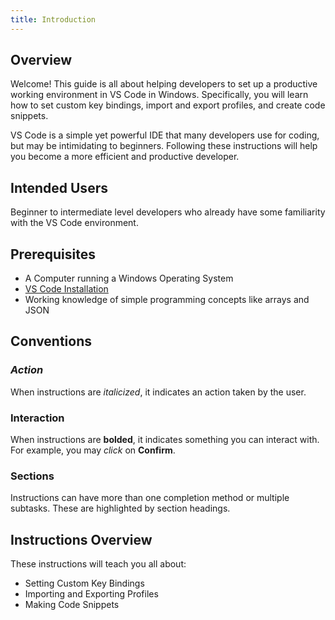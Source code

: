 ```yaml
---
title: Introduction
---
```


## Overview
Welcome! This guide is all about helping developers to set up a productive working environment in VS Code in Windows. Specifically, you will learn how to set custom key bindings, import and export profiles, and create code snippets.

VS Code is a simple yet powerful IDE that many developers use for coding, but may be intimidating to beginners. Following these instructions will help you become a more efficient and productive developer.

## Intended Users
Beginner to intermediate level developers who already have some familiarity with the VS Code environment.

## Prerequisites
* A Computer running a Windows Operating System
* [VS Code Installation](https://code.visualstudio.com/download)
* Working knowledge of simple programming concepts like arrays and JSON

## Conventions
### *Action*
When instructions are *italicized*, it indicates an action taken by the user.
### **Interaction**
When instructions are **bolded**, it indicates something you can interact with. For example, you may *click* on **Confirm**.
### Sections
Instructions can have more than one completion method or multiple subtasks. These are highlighted by section headings.

## Instructions Overview
These instructions will teach you all about:
* Setting Custom Key Bindings
* Importing and Exporting Profiles
* Making Code Snippets